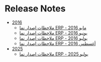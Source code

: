 <div class="ignore-in-full-text-search">

# Release Notes
  - [2016](/release-notes/2016/)
    - [ملاحظات إصدار نما ERP - مايو 2016](/release-notes/2016/nama-erp-201605-release-notes-arabic.md)
    - [ملاحظات إصدار نما ERP - يونيو 2016](/release-notes/2016/nama-erp-201606-release-notes-arabic.md)
    - [ملاحظات إصدار نما ERP - يوليو 2016](/release-notes/2016/nama-erp-201607-release-notes-arabic.md)
    - [ملاحظات إصدار نما ERP - أغسطس 2016](/release-notes/2016/nama-erp-201608-release-notes-arabic.md)
  - [2025](/release-notes/2025/)
    - [ملاحظات إصدار نما ERP - يوليو 2025](/release-notes/2025/nama-erp-202507-release-notes-arabic.md)

</div>
